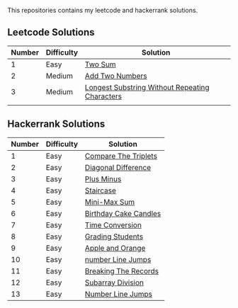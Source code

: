 This repositories contains my leetcode and hackerrank solutions.
<br>
## Leetcode Solutions
| Number | Difficulty | Solution |
| ------ | ----------- | -------- |
| 1 | Easy | <a href="https://github.com/anildursunipek/leetcode-and-hackerrank-solutions/blob/main/leetcode/1-easy-two_sum.java">Two Sum</a> |
| 2 | Medium | <a href="https://github.com/anildursunipek/leetcode-and-hackerrank-solutions/blob/main/leetcode/2-medium-Add_Two_Numbers.java">Add Two Numbers</a> |
| 3 | Medium | <a href="https://github.com/anildursunipek/leetcode-and-hackerrank-solutions/blob/main/leetcode/3-medium-Longest_Substring_Without_Repeating_Characters.java">Longest Substring Without Repeating Characters
</a> |

## Hackerrank Solutions

| Number | Difficulty | Solution |
| ------ | ----------- | -------- |
| 1 | Easy | <a href="https://github.com/anildursunipek/leetcode-and-hackerrank-solutions/blob/main/hackerrank/1-easy-compare_the_triplets.py">Compare The Triplets</a> |
| 2 | Easy | <a href="https://github.com/anildursunipek/leetcode-and-hackerrank-solutions/blob/main/hackerrank/2-easy-Diagonal_Difference.py">Diagonal Difference</a> |
| 3 | Easy | <a href="https://github.com/anildursunipek/leetcode-and-hackerrank-solutions/blob/main/hackerrank/3-easy-Plus_Minus.py">Plus Minus</a> |
| 4 | Easy | <a href="https://github.com/anildursunipek/leetcode-and-hackerrank-solutions/blob/main/hackerrank/4-easy-Staircase.py">Staircase</a> |
| 5 | Easy | <a href="https://github.com/anildursunipek/leetcode-and-hackerrank-solutions/blob/main/hackerrank/5-easy-Mini_Max_Sum.py">Mini-Max Sum</a> |
| 6 | Easy | <a href="https://github.com/anildursunipek/leetcode-and-hackerrank-solutions/blob/main/hackerrank/6-easy-Birthday_cake_candles.py">Birthday Cake Candles</a> |
| 7 | Easy | <a href="https://github.com/anildursunipek/leetcode-and-hackerrank-solutions/blob/main/hackerrank/7-easy-time_conversion.py">Time Conversion</a> |
| 8 | Easy | <a href="https://github.com/anildursunipek/leetcode-and-hackerrank-solutions/blob/main/hackerrank/8-easy-grading_students.py">Grading Students</a> |
| 9 | Easy | <a href="https://github.com/anildursunipek/leetcode-and-hackerrank-solutions/blob/main/hackerrank/9-easy-Apple_and_Orange.py">Apple and Orange</a> |
| 10 | Easy | <a href="https://github.com/anildursunipek/leetcode-and-hackerrank-solutions/blob/main/hackerrank/10-easy-number-line-jumps.py">number Line Jumps</a> |
| 11 | Easy | <a href="https://github.com/anildursunipek/leetcode-and-hackerrank-solutions/blob/main/hackerrank/11-easy-Breaking_the_Records.py">Breaking The Records</a> |
| 12 | Easy | <a href="https://github.com/anildursunipek/leetcode-and-hackerrank-solutions/blob/main/hackerrank/12-easy-Subarray_Division.py">Subarray Division</a> |
| 13 | Easy | <a href="https://github.com/anildursunipek/leetcode-and-hackerrank-solutions/blob/main/hackerrank/13-easy-Number-Line-Jumps.py">Number Line Jumps</a> |






